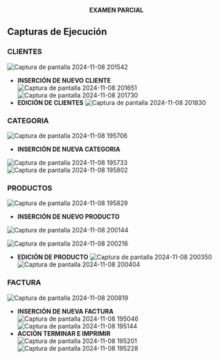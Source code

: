 <p align="center">
  <strong>EXAMEN PARCIAL</strong>
</p>

## Capturas de Ejecución 

### **CLIENTES**
 ![Captura de pantalla 2024-11-08 201542](https://github.com/user-attachments/assets/59826ce4-9fab-4fc9-85b8-8b26f8b14da2)
- **INSERCIÓN DE NUEVO CLIENTE**
 ![Captura de pantalla 2024-11-08 201651](https://github.com/user-attachments/assets/6ebee9df-b3fe-481a-b55b-fb6a55b4a5eb)
 ![Captura de pantalla 2024-11-08 201730](https://github.com/user-attachments/assets/a02f4e9c-7fff-414a-a355-1cd96f3cc732)
- **EDICIÓN DE CLIENTES**
![Captura de pantalla 2024-11-08 201830](https://github.com/user-attachments/assets/f280c11c-f1f1-44fd-a8c5-9339e4e77650)
### **CATEGORIA**

![Captura de pantalla 2024-11-08 195706](https://github.com/user-attachments/assets/6c1820a5-ac35-4627-a12a-882c043384f3)
- **INSERCIÓN DE NUEVA CATEGORIA**

![Captura de pantalla 2024-11-08 195733](https://github.com/user-attachments/assets/cdbc0ed3-3fa7-4315-844b-4144b5338036)
![Captura de pantalla 2024-11-08 195802](https://github.com/user-attachments/assets/395557ea-270b-4b2e-895e-af1d2a03de52)
### **PRODUCTOS**
![Captura de pantalla 2024-11-08 195829](https://github.com/user-attachments/assets/8bad81ab-9c40-425e-917d-adc0d6750a41)
- **INSERCIÓN DE NUEVO PRODUCTO**
  
![Captura de pantalla 2024-11-08 200144](https://github.com/user-attachments/assets/ac8755cb-5dcb-4196-9988-d37450e57003)

![Captura de pantalla 2024-11-08 200216](https://github.com/user-attachments/assets/2ef50464-8267-4b65-8600-e1e4397a9daa)
- **EDICIÓN DE PRODUCTO**
![Captura de pantalla 2024-11-08 200350](https://github.com/user-attachments/assets/ec3b28bc-6342-4ce4-9b1e-375c683f12d6)
![Captura de pantalla 2024-11-08 200404](https://github.com/user-attachments/assets/eeb45bf4-0300-48c7-9dbd-b08d8e36b66c)

### **FACTURA**
![Captura de pantalla 2024-11-08 200819](https://github.com/user-attachments/assets/ca7776dd-a957-4bbd-86e0-0d840220ad92)
- **INSERCIÓN DE NUEVA FACTURA**
![Captura de pantalla 2024-11-08 195046](https://github.com/user-attachments/assets/0fc36285-f9e3-4ffe-9e28-b1068c956192)
![Captura de pantalla 2024-11-08 195144](https://github.com/user-attachments/assets/10fc9b67-8859-4f7a-a985-bcc212e5e812)
- **ACCIÓN TERMINAR E IMPRIMIR**
 ![Captura de pantalla 2024-11-08 195201](https://github.com/user-attachments/assets/85dc781f-3c00-4f29-ae4a-045048cb767b)
![Captura de pantalla 2024-11-08 195228](https://github.com/user-attachments/assets/eb7cc738-7674-4504-a323-53cab0f60666)
